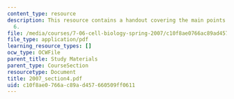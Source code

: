 ```yaml
---
content_type: resource
description: This resource contains a handout covering the main points of lecture
  6.
file: /media/courses/7-06-cell-biology-spring-2007/c10f8ae0766ac89ad457660509ff0611_2007_section4.pdf
file_type: application/pdf
learning_resource_types: []
ocw_type: OCWFile
parent_title: Study Materials
parent_type: CourseSection
resourcetype: Document
title: 2007_section4.pdf
uid: c10f8ae0-766a-c89a-d457-660509ff0611
---
```

